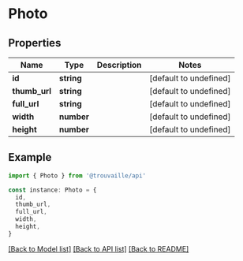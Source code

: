 # Photo

## Properties

| Name          | Type       | Description | Notes                  |
| ------------- | ---------- | ----------- | ---------------------- |
| **id**        | **string** |             | [default to undefined] |
| **thumb_url** | **string** |             | [default to undefined] |
| **full_url**  | **string** |             | [default to undefined] |
| **width**     | **number** |             | [default to undefined] |
| **height**    | **number** |             | [default to undefined] |

## Example

```typescript
import { Photo } from '@trouvaille/api'

const instance: Photo = {
  id,
  thumb_url,
  full_url,
  width,
  height,
}
```

[[Back to Model list]](../README.md#documentation-for-models) [[Back to API list]](../README.md#documentation-for-api-endpoints) [[Back to README]](../README.md)
